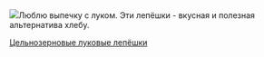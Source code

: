 <!--2025-07-30 09:10:31-->
<div class="yb">
  <div class="rss povarenok"><a href="https://www.povarenok.ru/recipes/show/182957/"><img src="https://www.povarenok.ru/data/cache/2025jul/30/01/3185869_27236-640x480.jpg"></a>Люблю выпечку с луком. Эти лепёшки - вкусная и полезная альтернатива хлебу. <p class="titl"><a href="https://www.povarenok.ru/recipes/show/182957/">Цельнозерновые луковые лепёшки</a></p></div>
</div>
